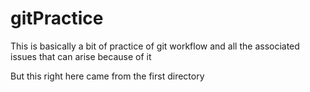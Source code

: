 # gitPractice

This is basically a bit of practice of git workflow and all the
associated issues that can arise because of it

But this right here came from the first directory